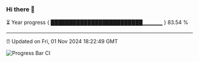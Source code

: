 ### Hi there 👋

⏳ Year progress { █████████████████████████▁▁▁▁▁ } 83.54 %

---

⏰ Updated on Fri, 01 Nov 2024 18:22:49 GMT

![Progress Bar CI](https://github.com/liununu/liununu/workflows/Progress%20Bar%20CI/badge.svg)
